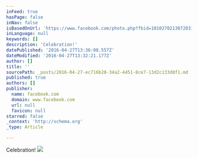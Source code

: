 ```yaml
---
inFeed: true
hasPage: false
inNav: false
isBasedOnUrl: 'https://www.facebook.com/photo.php?fbid=10102702130720319&set=t.14829176&type=3&theater'
inLanguage: null
keywords: []
description: 'Celebration!'
datePublished: '2016-04-27T13:36:08.557Z'
dateModified: '2016-04-27T13:32:21.177Z'
author: []
title: ''
sourcePath: _posts/2016-04-27-ec716b20-34a2-4451-8ce7-13d2c133d8f1.md
published: true
authors: []
publisher:
  name: facebook.com
  domain: www.facebook.com
  url: null
  favicon: null
starred: false
_context: 'http://schema.org'
_type: Article

---
```

Celebration!
![](https://scontent-iad3-1.xx.fbcdn.net/v/t1.0-9/10906225_10102702130720319_5874773600035976268_n.jpg?oh=6924f43a96d45d532045ff82fd116c66&oe=579DC04B)